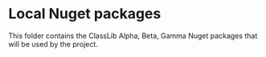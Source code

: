 # Local Nuget packages 

This folder contains the ClassLib Alpha, Beta, Gamma Nuget packages that will be used by the project.